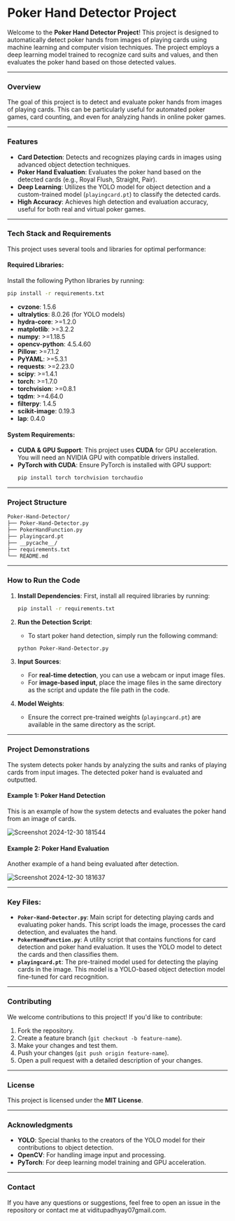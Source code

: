 # Poker Hand Detector Project

Welcome to the **Poker Hand Detector Project**! This project is designed to automatically detect poker hands from images of playing cards using machine learning and computer vision techniques. The project employs a deep learning model trained to recognize card suits and values, and then evaluates the poker hand based on those detected values.

---

### **Overview**

The goal of this project is to detect and evaluate poker hands from images of playing cards. This can be particularly useful for automated poker games, card counting, and even for analyzing hands in online poker games.

---

### **Features**
- **Card Detection**: Detects and recognizes playing cards in images using advanced object detection techniques.
- **Poker Hand Evaluation**: Evaluates the poker hand based on the detected cards (e.g., Royal Flush, Straight, Pair).
- **Deep Learning**: Utilizes the YOLO model for object detection and a custom-trained model (`playingcard.pt`) to classify the detected cards.
- **High Accuracy**: Achieves high detection and evaluation accuracy, useful for both real and virtual poker games.

---

### **Tech Stack and Requirements**

This project uses several tools and libraries for optimal performance:

#### **Required Libraries**:
Install the following Python libraries by running:
```bash
pip install -r requirements.txt
```

- **cvzone**: 1.5.6
- **ultralytics**: 8.0.26 (for YOLO models)
- **hydra-core**: >=1.2.0
- **matplotlib**: >=3.2.2
- **numpy**: >=1.18.5
- **opencv-python**: 4.5.4.60
- **Pillow**: >=7.1.2
- **PyYAML**: >=5.3.1
- **requests**: >=2.23.0
- **scipy**: >=1.4.1
- **torch**: >=1.7.0
- **torchvision**: >=0.8.1
- **tqdm**: >=4.64.0
- **filterpy**: 1.4.5
- **scikit-image**: 0.19.3
- **lap**: 0.4.0

#### **System Requirements**:
- **CUDA & GPU Support**: This project uses **CUDA** for GPU acceleration. You will need an NVIDIA GPU with compatible drivers installed.
- **PyTorch with CUDA**: Ensure PyTorch is installed with GPU support:
  ```bash
  pip install torch torchvision torchaudio
  ```

---

### **Project Structure**

```bash
Poker-Hand-Detector/
├── Poker-Hand-Detector.py
├── PokerHandFunction.py
├── playingcard.pt
├── __pycache__/
├── requirements.txt
└── README.md
```

---

### **How to Run the Code**

1. **Install Dependencies**:
   First, install all required libraries by running:
   ```bash
   pip install -r requirements.txt
   ```

2. **Run the Detection Script**:
   - To start poker hand detection, simply run the following command:
   ```bash
   python Poker-Hand-Detector.py
   ```

3. **Input Sources**:
   - For **real-time detection**, you can use a webcam or input image files.
   - For **image-based input**, place the image files in the same directory as the script and update the file path in the code.

4. **Model Weights**:
   - Ensure the correct pre-trained weights (`playingcard.pt`) are available in the same directory as the script.

---

### **Project Demonstrations**

The system detects poker hands by analyzing the suits and ranks of playing cards from input images. The detected poker hand is evaluated and outputted.

#### **Example 1: Poker Hand Detection**

This is an example of how the system detects and evaluates the poker hand from an image of cards.

![Screenshot 2024-12-30 181544](https://github.com/user-attachments/assets/b28c4aa5-7b15-4c78-9680-44017a1bc062)


#### **Example 2: Poker Hand Evaluation**

Another example of a hand being evaluated after detection.

![Screenshot 2024-12-30 181637](https://github.com/user-attachments/assets/d4c6ef7a-9565-493f-bef0-d3124b7ac577)


---

### **Key Files:**
- **`Poker-Hand-Detector.py`**: Main script for detecting playing cards and evaluating poker hands. This script loads the image, processes the card detection, and evaluates the hand.
- **`PokerHandFunction.py`**: A utility script that contains functions for card detection and poker hand evaluation. It uses the YOLO model to detect the cards and then classifies them.
- **`playingcard.pt`**: The pre-trained model used for detecting the playing cards in the image. This model is a YOLO-based object detection model fine-tuned for card recognition.

---

### **Contributing**

We welcome contributions to this project! If you'd like to contribute:

1. Fork the repository.
2. Create a feature branch (`git checkout -b feature-name`).
3. Make your changes and test them.
4. Push your changes (`git push origin feature-name`).
5. Open a pull request with a detailed description of your changes.

---

### **License**

This project is licensed under the **MIT License**.

---

### **Acknowledgments**

- **YOLO**: Special thanks to the creators of the YOLO model for their contributions to object detection.
- **OpenCV**: For handling image input and processing.
- **PyTorch**: For deep learning model training and GPU acceleration.

---

### **Contact**

If you have any questions or suggestions, feel free to open an issue in the repository or contact me at viditupadhyay07gmail.com.

